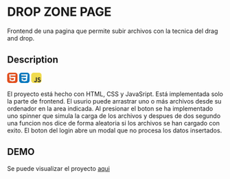 # DROP ZONE PAGE

Frontend de una pagina que permite subir archivos con la tecnica del drag and drop.

## Description

<img src="./icons/HTML.svg" width="24">
<img src="./icons/CSS.svg" width="24">
<img src="./icons/JavaScript.svg" width="24">

El proyecto está hecho con HTML, CSS y JavaSript. Está implementada solo la parte de frontend. El usurio puede arrastrar uno o más archivos desde su ordenador en la area indicada. Al presionar el boton se ha implementado uno spinner que simula la carga de los archivos y despues de dos segundo una funcion nos dice de forma aleatoria si los archivos se han cargado con exito.
El boton del login abre un modal que no procesa los datos insertados.

## DEMO

Se puede visualizar el proyecto [aqui](www.google.es)
